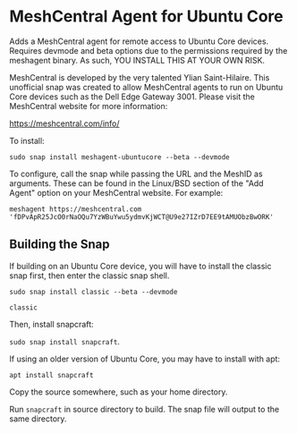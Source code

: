 # MeshCentral Agent for Ubuntu Core

Adds a MeshCentral agent for remote access to Ubuntu Core devices. Requires devmode and beta options due to the permissions required by the meshagent binary. As such, YOU INSTALL THIS AT YOUR OWN RISK.

MeshCentral is developed by the very talented Ylian Saint-Hilaire. This unofficial snap was created to allow MeshCentral agents to run on Ubuntu Core devices such as the Dell Edge Gateway 3001. Please visit the MeshCentral website for more information:

https://meshcentral.com/info/

To install:

`sudo snap install meshagent-ubuntucore --beta --devmode`

To configure, call the snap while passing the URL and the MeshID as arguments. These can be found in the Linux/BSD section of the "Add Agent" option on your MeshCentral website. For example:

`meshagent https://meshcentral.com 'fDPvApR25JcO0rNaOQu7YzWBuYwu5ydmvKjWCT@U9e27IZrD7EE9tAMUObzBwORK'`

## Building the Snap

If building on an Ubuntu Core device, you will have to install the classic snap first, then enter the classic snap shell.

`sudo snap install classic --beta --devmode`

`classic`

Then, install snapcraft:

`sudo snap install snapcraft`.

If using an older version of Ubuntu Core, you may have to install with apt:

`apt install snapcraft`

Copy the source somewhere, such as your home directory.

Run `snapcraft` in source directory to build. The snap file will output to the same directory.
